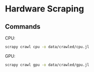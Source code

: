 # Hardware Scraping

## Commands

CPU:
```bash
scrapy crawl cpu -o data/crawled/cpu.jl
```

GPU:
```bash
scrapy crawl gpu -o data/crawled/gpu.jl
```
